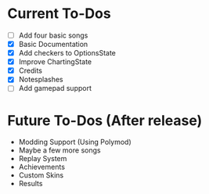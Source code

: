 # Current To-Dos
* [ ] Add four basic songs
* [X] Basic Documentation
* [X] Add checkers to OptionsState
* [X] Improve ChartingState
* [X] Credits
* [X] Notesplashes
* [ ] Add gamepad support

# Future To-Dos (After release)
* Modding Support (Using Polymod)
* Maybe a few more songs
* Replay System
* Achievements
* Custom Skins
* Results